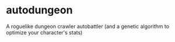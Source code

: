 # autodungeon
 A roguelike dungeon crawler autobattler (and a genetic algorithm to optimize your character's stats)
